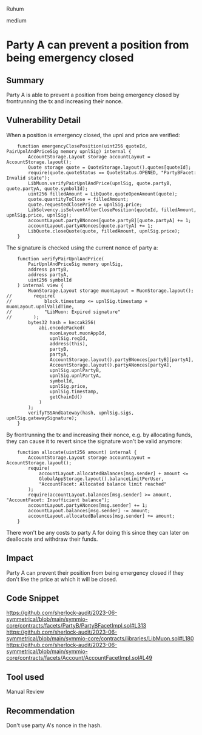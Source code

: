 Ruhum

medium

# Party A can prevent a position from being emergency closed

## Summary
Party A is able to prevent a position from being emergency closed by frontrunning the tx and increasing their nonce.

## Vulnerability Detail
When a position is emergency closed, the upnl and price are verified:

```sol
    function emergencyClosePosition(uint256 quoteId, PairUpnlAndPriceSig memory upnlSig) internal {
        AccountStorage.Layout storage accountLayout = AccountStorage.layout();
        Quote storage quote = QuoteStorage.layout().quotes[quoteId];
        require(quote.quoteStatus == QuoteStatus.OPENED, "PartyBFacet: Invalid state");
        LibMuon.verifyPairUpnlAndPrice(upnlSig, quote.partyB, quote.partyA, quote.symbolId);
        uint256 filledAmount = LibQuote.quoteOpenAmount(quote);
        quote.quantityToClose = filledAmount;
        quote.requestedClosePrice = upnlSig.price;
        LibSolvency.isSolventAfterClosePosition(quoteId, filledAmount, upnlSig.price, upnlSig);
        accountLayout.partyBNonces[quote.partyB][quote.partyA] += 1;
        accountLayout.partyANonces[quote.partyA] += 1;
        LibQuote.closeQuote(quote, filledAmount, upnlSig.price);
    }
```

The signature is checked using the current nonce of party a:

```sol
    function verifyPairUpnlAndPrice(
        PairUpnlAndPriceSig memory upnlSig,
        address partyB,
        address partyA,
        uint256 symbolId
    ) internal view {
        MuonStorage.Layout storage muonLayout = MuonStorage.layout();
//        require(
//            block.timestamp <= upnlSig.timestamp + muonLayout.upnlValidTime,
//            "LibMuon: Expired signature"
//        );
        bytes32 hash = keccak256(
            abi.encodePacked(
                muonLayout.muonAppId,
                upnlSig.reqId,
                address(this),
                partyB,
                partyA,
                AccountStorage.layout().partyBNonces[partyB][partyA],
                AccountStorage.layout().partyANonces[partyA],
                upnlSig.upnlPartyB,
                upnlSig.upnlPartyA,
                symbolId,
                upnlSig.price,
                upnlSig.timestamp,
                getChainId()
            )
        );
        verifyTSSAndGateway(hash, upnlSig.sigs, upnlSig.gatewaySignature);
    }
```

By frontrunning the tx and increasing their nonce, e.g. by allocating funds, they can cause it to revert since the signature won't be valid anymore:

```sol
    function allocate(uint256 amount) internal {
        AccountStorage.Layout storage accountLayout = AccountStorage.layout();
        require(
            accountLayout.allocatedBalances[msg.sender] + amount <=
            GlobalAppStorage.layout().balanceLimitPerUser,
            "AccountFacet: Allocated balance limit reached"
        );
        require(accountLayout.balances[msg.sender] >= amount, "AccountFacet: Insufficient balance");
        accountLayout.partyANonces[msg.sender] += 1;
        accountLayout.balances[msg.sender] -= amount;
        accountLayout.allocatedBalances[msg.sender] += amount;
    }
```

There won't be any costs to party A for doing this since they can later on deallocate and withdraw their funds.

## Impact
Party A can prevent their position from being emergency closed if they don't like the price at which it will be closed.

## Code Snippet
https://github.com/sherlock-audit/2023-06-symmetrical/blob/main/symmio-core/contracts/facets/PartyB/PartyBFacetImpl.sol#L313
https://github.com/sherlock-audit/2023-06-symmetrical/blob/main/symmio-core/contracts/libraries/LibMuon.sol#L180
https://github.com/sherlock-audit/2023-06-symmetrical/blob/main/symmio-core/contracts/facets/Account/AccountFacetImpl.sol#L49

## Tool used

Manual Review

## Recommendation
Don't use party A's nonce in the hash.